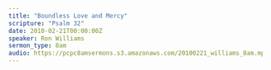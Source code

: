 ```yaml
---
title: "Boundless Love and Mercy"
scripture: "Psalm 32"
date: 2010-02-21T00:00:00Z
speaker: Ron Williams
sermon_type: 8am
audio: https://pcpc8amsermons.s3.amazonaws.com/20100221_williams_8am.mp3 
---
```



